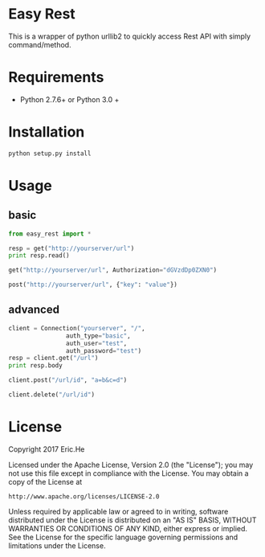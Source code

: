 # Easy Rest

This is a wrapper of python urllib2 to quickly access Rest API with simply command/method.

# Requirements
* Python 2.7.6+
or
Python 3.0 +

# Installation
```bash
python setup.py install
```


# Usage
## basic
```python
from easy_rest import *

resp = get("http://yourserver/url")
print resp.read()

get("http://yourserver/url", Authorization="dGVzdDp0ZXN0")

post("http://yourserver/url", {"key": "value"})

```

## advanced
```python
client = Connection("yourserver", "/",
                auth_type="basic",
                auth_user="test",
                auth_password="test")
resp = client.get("/url")
print resp.body

client.post("/url/id", "a=b&c=d")

client.delete("/url/id")
```


# License
Copyright 2017 Eric.He

Licensed under the Apache License, Version 2.0 (the "License");
you may not use this file except in compliance with the License.
You may obtain a copy of the License at

    http://www.apache.org/licenses/LICENSE-2.0

Unless required by applicable law or agreed to in writing, software
distributed under the License is distributed on an "AS IS" BASIS,
WITHOUT WARRANTIES OR CONDITIONS OF ANY KIND, either express or implied.
See the License for the specific language governing permissions and
limitations under the License.
